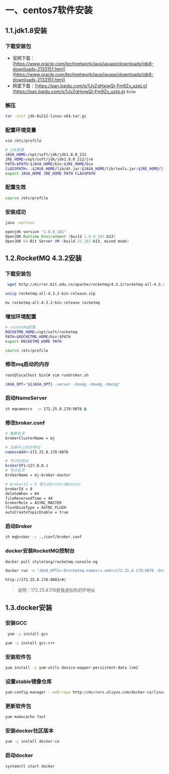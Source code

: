 # 一、centos7软件安装

## 1.1.jdk1.8安装

### 下载安装包

* 官网下载：[https://www.oracle.com/technetwork/java/javase/downloads/jdk8-downloads-2133151.html](https://www.oracle.com/technetwork/java/javase/downloads/jdk8-downloads-2133151.html)
* 网盘下载：[https://pan.baidu.com/s/1JyZgHxiwQi-Fm9Zv_uzpLg](https://pan.baidu.com/s/1JyZgHxiwQi-Fm9Zv_uzpLg)  `6s3w`

### 解压

```bash
tar -zxvf jdk-8u212-linux-x64.tar.gz 
```

### 配置环境变量

```bash
vim /etc/profile
```

```bash
# jdk配置
JAVA_HOME=/opt/soft/jdk/jdk1.8.0_212
JRE_HOME=/opt/soft/jdk/jdk1.8.0_212/jre
PATH=$PATH:$JAVA_HOME/bin:$JRE_HOME/bin
CLASSPATH=.:$JAVA_HOME/lib/dt.jar:$JAVA_HOME/lib/tools.jar:$JRE_HOME/lib
export JAVA_HOME JRE_HOME PATH CLASSPATH
```

### 配置生效

```bash
source /etc/profile
```

### 安装成功

```bash
java -version
```

```java
openjdk version "1.8.0_181"
OpenJDK Runtime Environment (build 1.8.0_181-b13)
OpenJDK 64-Bit Server VM (build 25.181-b13, mixed mode)
```

## 1.2.RocketMQ 4.3.2安装

### 下载安装包

```bash
 wget http://mirror.bit.edu.cn/apache/rocketmq/4.3.2/rocketmq-all-4.3.2-bin-release.zip
```

```bash
unzip rocketmq-all-4.3.2-bin-release.zip
```

```bash
mv rocketmq-all-4.3.2-bin-release rocketmq
```

### 增加环境配置

```bash
# rocketMq配置
ROCKETMQ_HOME=/opt/soft/rocketmq
PATH=$ROCKETMQ_HOME/bin:$PATH
export ROCKETMQ_HOME PATH
```

```bash
source /etc/profile
```

### 修改mq启动的内存

```bash
root@localhost bin]# vim runbroker.sh 
```

```bash
JAVA_OPT="${JAVA_OPT} -server -Xms4g -Xmx4g -Xmn2g"
```

### 启动NameServer

```bash
sh mqnamesrv  -n 172.25.8.178:9876 &
```

### 修改broker.conf

```bash
# 集群名字
brokerClusterName = mj

# 注册中心的IP地址
namesvAddr=172.25.8.178:9876

# 节点的地址
brokerIP1=127.0.0.1
# 节点名字
brokerName = mj-broker-master

# brokerId = 0 表示此broker是master 
brokerId = 0
deleteWhen = 04
fileReservedTime = 48
brokerRole = ASYNC_MASTER
flushDiskType = ASYNC_FLUSH
autoCreateTopicEnable = true
```

### 启动Broker

```bash
sh mqbroker -c ../conf/broker.conf
```

### docker安装RocketMQ控制台

```bash
docker pull styletang/rocketmq-console-ng
```

```bash
docker run -e "JAVA_OPTS=-Drocketmq.namesrv.addr=172.25.8.178:9876 -Dcom.rocketmq.sendMessageWithVIPChannel=false" -p 8083:8080 -t styletang/rocketmq-console-ng
```

```bash
http://172.25.8.178:8083/#/
```

> 说明：172.25.8.178是我虚拟机的IP地址

## 1.3.docker安装

###  安装GCC

```bash
 yum -y install gcc
```

```bash
yum -y install gcc-c++
```

### 安装软件包

```bash
yum install -y yum-utils device-mapper-persistent-data lvm2
```

### 设置stable镜像仓库

```bash
yum-config-manager --add-repo http://mirrors.aliyun.com/docker-ce/linux/centos/docker-ce.repo
```

### 更新软件包

```bash
yum makecache fast
```

### 安装docker社区版本

```bash
yum -y install docker-ce
```

### 启动docker

```bash
systemctl start docker
```

